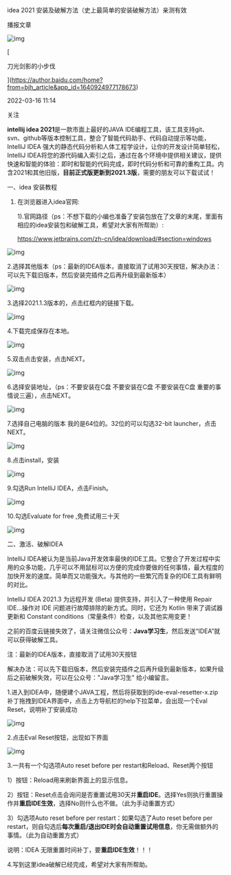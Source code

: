 idea 2021 安装及破解方法（史上最简单的安装破解方法）亲测有效

播报文章

![img](../images/ac8389b65196e10d370db94e61f246ad.jpeg)

[

刀光剑影的小步伐

](https://author.baidu.com/home?from=bjh_article&app_id=1640924977178673)

2022-03-16 11:14

关注

**intellij idea 2021**是一款市面上最好的JAVA IDE编程工具，该工具支持git、svn、github等版本控制工具，整合了智能代码助手、代码自动提示等功能，IntelliJ IDEA 强大的静态代码分析和人体工程学设计，让你的开发设计简单轻松，IntelliJ IDEA将您的源代码编入索引之后，通过在各个环境中提供相关建议，提供快速和智能的体验：即时和智能的代码完成，即时代码分析和可靠的重构工具。内含2021和其他旧版，**目前正式版更新到2021.3版**，需要的朋友可以下载试试！

一、idea 安装教程

1. 在浏览器进入idea官网:

   1).官网路径（ps：不想下载的小编也准备了安装包放在了文章的末尾，里面有相应的idea安装包和破解工具，希望对大家有所帮助）:

   https://www.jetbrains.com/zh-cn/idea/download/#section=windows

![img](../images/a8773912b31bb051e708e4cab66cd3be4bede0c0.jpeg)

2.选择其他版本（ps：最新的IDEA版本，直接取消了试用30天按钮，解决办法：可以先下载旧版本，然后安装完插件之后再升级到最新版本）

![img](../images/8ad4b31c8701a18b0d4bc41b00390e022938fee7.jpeg)

3.选择2021.1.3版本的，点击红框内的链接下载。

![img](../images/b17eca8065380cd79d0c46cb2252a43e598281a2.jpeg)

4.下载完成保存在本地。

![img](../images/b58f8c5494eef01f278efe927ce8902fbd317deb.jpeg)

5.双击点击安装，点击NEXT。

![img](../images/241f95cad1c8a7862a8a2de61b1fc03771cf5052.jpeg)

6.选择安装地址，（ps：不要安装在C盘 不要安装在C盘 不要安装在C盘 重要的事情说三遍），点击NEXT。

![img](../images/2cf5e0fe9925bc31b7093326c1c984bbca1370dc.jpeg)

7.选择自己电脑的版本 我的是64位的。32位的可以勾选32-bit launcher，点击NEXT。

![img](../images/aa18972bd40735fac33c4e27e14706b90e24087b.jpeg)

8.点击install，安装

![img](../images/91529822720e0cf38c8324bb7750fb15be09aa1e.jpeg)

9.勾选Run IntelliJ IDEA，点击Finish。

![img](../images/95eef01f3a292df56058f5781e27556a35a873e0.jpeg)

10.勾选Evaluate for free ,免费试用三十天

![img](../images/38dbb6fd5266d016b0432f51003ddd0d35fa3515.jpeg)

二、激活、破解IDEA

IntelliJ IDEA被认为是当前Java开发效率最快的IDE工具。它整合了开发过程中实用的众多功能，几乎可以不用鼠标可以方便的完成你要做的任何事情，最大程度的加快开发的速度。简单而又功能强大。与其他的一些繁冗而复杂的IDE工具有鲜明的对比。

IntelliJ IDEA 2021.3 为远程开发 (Beta) 提供支持，并引入了一种使用 Repair IDE…操作对 IDE 问题进行故障排除的新方式。同时，它还为 Kotlin 带来了调试器更新和 Constant conditions（常量条件）检查，以及其他实用变更！

之前的百度云链接失效了，请关注微信公众号：**Java学习生**，然后发送“IDEA”就可以获得破解工具。

注：最新的IDEA版本，直接取消了试用30天按钮

解决办法：可以先下载旧版本，然后安装完插件之后再升级到最新版本，如果升级后之前破解失效，可以在公众号："Java学习生" 给小编留言。

1.进入到IDEA中，随便建个JAVA工程，然后将获取到的ide-eval-resetter-x.zip补丁拖拽到IDEA界面中，点击上方导航栏的help下拉菜单，会出现一个Eval Reset，说明补丁安装成功

![img](../images/50da81cb39dbb6fdf4f979cc8a32a212962b375e.jpeg)

2.点击Eval Reset按钮，出现如下界面

![img](../images/dbb44aed2e738bd4051155de219d8edc267ff9ca.png)

3.一共有一个勾选项Auto reset before per restart和Reload、Reset两个按钮

1）按钮：Reload用来刷新界面上的显示信息。

2）按钮：Reset点击会询问是否重置试用30天并**重启IDE**。选择Yes则执行重置操作并**重启IDE生效**，选择No则什么也不做。（此为手动重置方式）

3）勾选项Auto reset before per restart：如果勾选了Auto reset before per restart，则自勾选后**每次重启/退出IDE时会自动重置试用信息**，你无需做额外的事情。（此为自动重置方式）

说明：IDEA 无限重置时间补丁，要**重启IDE生效**！！！

4.写到这里idea破解已经完成，希望对大家有所帮助。
